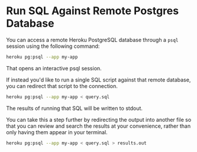 # Run SQL Against Remote Postgres Database

You can access a remote Heroku PostgreSQL database through a `psql` session
using the following command:

```bash
heroku pg:psql --app my-app
```

That opens an interactive psql session.

If instead you'd like to run a single SQL script against that remote database,
you can redirect that script to the connection.

```bash
heroku pg:psql --app my-app < query.sql
```

The results of running that SQL will be written to stdout.

You can take this a step further by redirecting the output into another file so
that you can review and search the results at your convenience, rather than
only having them appear in your terminal.

```bash
heroku pg:psql --app my-app < query.sql > results.out
```

